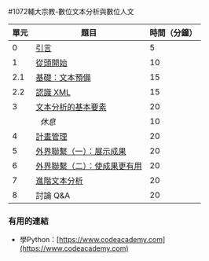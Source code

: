 #1072輔大宗教-數位文本分析與數位人文

單元 | 題目 | 時間（分鐘）|
---- | ---- | ----------- |
 0 | [引言](topic0-intro/intro.md) |  5 |   
 1 | [從頭開始](topic1-planning/planning.md) |  10 |
 2.1 | [基礎：文本預備](topic2-text/text-prep.md)  |  15 |
 2.2 | [認識 XML](topic2-text/text-prep.md)  |  15 |
 3 | [文本分析的基本要素](topic3-analysis/analysis.md)  |  20 |
 &nbsp; | &nbsp;&nbsp;*休息*  |  10 |
 4 | [計畫管理](topic4-management/management.md)  |  20 |
 5 | [外界聯繫（一）：展示成果](topic5-visualization/visualization.md)  |  20 |
 6 | [外界聯繫（二）：使成果更有用](topic6-external/external.md)  |  20 |
 7 | [進階文本分析](topic7-advanced/advanced.md) |  20 |
 8 | 討論 Q&A |  20 |


### 有用的連結
* 學Python：[https://www.codeacademy.com](https://www.codeacademy.com)
